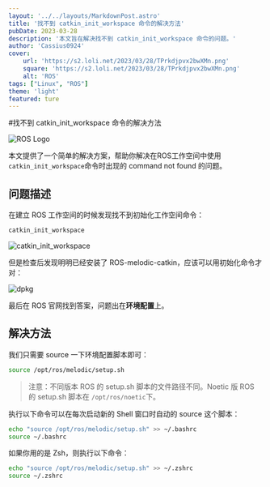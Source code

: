 ```yaml
---
layout: '../../layouts/MarkdownPost.astro'
title: '找不到 catkin_init_workspace 命令的解决方法'
pubDate: 2023-03-28
description: '本文旨在解决找不到 catkin_init_workspace 命令的问题。'
author: 'Cassius0924'
cover:
    url: 'https://s2.loli.net/2023/03/28/TPrkdjpvx2bwXMn.png'
    square: 'https://s2.loli.net/2023/03/28/TPrkdjpvx2bwXMn.png'
    alt: 'ROS'
tags: ["Linux", "ROS"]
theme: 'light'
featured: ture
---
```


#找不到 catkin_init_workspace 命令的解决方法

![ROS Logo](https://s2.loli.net/2023/03/28/TPrkdjpvx2bwXMn.png)

本文提供了一个简单的解决方案，帮助你解决在ROS工作空间中使用`catkin_init_workspace`命令时出现的 command not found 的问题。

## 问题描述

在建立 ROS 工作空间的时候发现找不到初始化工作空间命令：

```bash
catkin_init_workspace
```

![catkin_init_workspace](https://s2.loli.net/2023/03/28/ln4ZiGTIFgDCVRo.png)

但是检查后发现明明已经安装了 ROS-melodic-catkin，应该可以用初始化命令才对：

![dpkg](https://s2.loli.net/2023/03/28/RBjeTduYykgtXUE.png)

最后在 ROS 官网找到答案，问题出在**环境配置**上。

## 解决方法

我们只需要 source 一下环境配置脚本即可：

```bash
source /opt/ros/melodic/setup.sh
```

> 注意：不同版本 ROS 的 setup.sh 脚本的文件路径不同。Noetic 版 ROS 的 setup.sh 脚本在 `/opt/ros/noetic`下。

执行以下命令可以在每次启动新的 Shell 窗口时自动的 source 这个脚本：

```bash
echo "source /opt/ros/melodic/setup.sh" >> ~/.bashrc
source ~/.bashrc
```

如果你用的是 Zsh，则执行以下命令：

```bash
echo "source /opt/ros/melodic/setup.sh" >> ~/.zshrc
source ~/.zshrc
```

